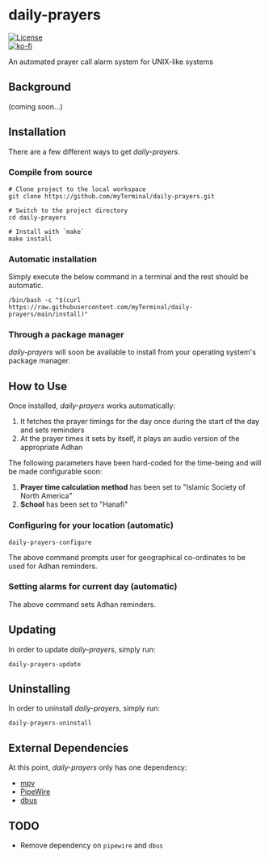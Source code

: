 # daily-prayers

[![License](https://img.shields.io/github/license/myTerminal/daily-prayers.svg)](https://opensource.org/licenses/MIT)  
[![ko-fi](https://ko-fi.com/img/githubbutton_sm.svg)](https://ko-fi.com/Y8Y5E5GL7)

An automated prayer call alarm system for UNIX-like systems

## Background

(coming soon...)

## Installation

There are a few different ways to get *daily-prayers*.

### Compile from source

    # Clone project to the local workspace
    git clone https://github.com/myTerminal/daily-prayers.git

    # Switch to the project directory
    cd daily-prayers

    # Install with `make`
    make install

### Automatic installation

Simply execute the below command in a terminal and the rest should be automatic.

    /bin/bash -c "$(curl https://raw.githubusercontent.com/myTerminal/daily-prayers/main/install)"

### Through a package manager

*daily-prayers* will soon be available to install from your operating system's package manager.

## How to Use

Once installed, *daily-prayers* works automatically:

1. It fetches the prayer timings for the day once during the start of the day and sets reminders
2. At the prayer times it sets by itself, it plays an audio version of the appropriate Adhan

The following parameters have been hard-coded for the time-being and will be made configurable soon:

1. **Prayer time calculation method** has been set to "Islamic Society of North America"
2. **School** has been set to "Hanafi"

### Configuring for your location (automatic)

    daily-prayers-configure

The above command prompts user for geographical co-ordinates to be used for Adhan reminders.

### Setting alarms for current day (automatic)

The above command sets Adhan reminders.

## Updating

In order to update *daily-prayers*, simply run:

    daily-prayers-update

## Uninstalling

In order to uninstall *daily-prayers*, simply run:

    daily-prayers-uninstall

## External Dependencies

At this point, *daily-prayers* only has one dependency:

 - [mpv](https://mpv.io)
 - [PipeWire](https://pipewire.org)
 - [dbus](https://www.freedesktop.org/wiki/Software/dbus)

## TODO

- Remove dependency on `pipewire` and `dbus`
